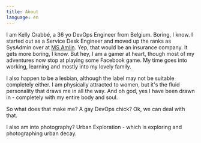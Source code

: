 ```yaml
---
title: About
language: en
---
```

I am Kelly Crabbé, a 36 yo DevOps Engineer from Belgium. Boring, I know. I started out as a Service Desk Engineer and moved up the ranks as SysAdmin over at [MS Amlin](http://www.msamlin.com). Yep, that would be an insurance company. It gets more boring, I know. 
But hey, I am a gamer at heart, though most of my adventures now stop at playing some Facebook game. My time goes into working, learning and mostly into my lovely family. 

I also happen to be a lesbian, although the label may not be suitable completely either. I am physically attracted to women, but it's the fluid personality that draws me in all the way. And oh god, yes I have been drawn in - completely with my entire body and soul. 

So what does that make me? A gay DevOps chick? Ok, we can deal with that. 

I also am into photography? Urban Exploration - which is exploring and photographing urban decay. 